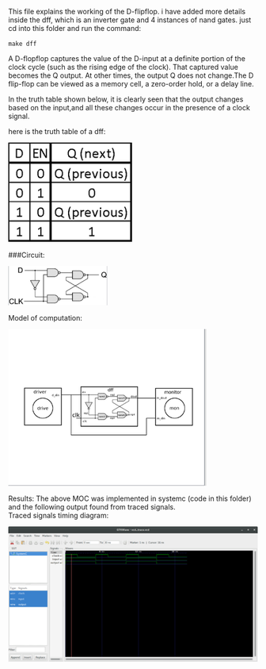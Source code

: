 This file explains the working of the D-flipflop. i have added more details inside the dff, which is an inverter gate and 4 instances of nand gates. just cd into this folder and run the command:

    make dff

A D-flopflop captures the value of the D-input at a definite portion of the clock cycle (such as the rising edge of the clock). That captured value becomes the Q output. At other times, the output Q does not change.The D flip-flop can be viewed as a memory cell, a zero-order hold, or a delay line.

 In the truth table shown below, it is clearly seen that the output changes based on the input,and all these changes occur in the presence of a clock signal. 

here is the truth table of a dff:
<p align="left">
  <img src="images/truth_table.png" width="250"/>
</p>
###Circuit:
<p align="left">
  <img src="images/circuit.png" width="200"/>
</p>
Model of computation:
<p align="left">
  <img src="images/moc.png" width="400"/>
</p>
Results:
The above MOC was implemented in systemc (code in this folder) and the following output found from traced signals.<br>
Traced signals timing diagram:
<p align="left">
  <img src="images/timing_diagram.png" width="1000"/>
<p>


